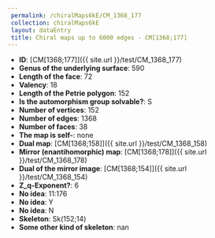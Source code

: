 ```yaml
--- 
 permalink: /chiralMaps6kE/CM_1368_177 
 collection: chiralMaps6kE
 layout: dataEntry
 title: Chiral maps up to 6000 edges - CM[1368;177]
---
```


- **ID**: [CM[1368;177]]({{ site.url }}/test/CM_1368_177)
- **Genus of the underlying surface**: 590
- **Length of the face**: 72
- **Valency**: 18
- **Length of the Petrie polygon**: 152
- **Is the automorphism group solvable?**: S
- **Number of vertices**: 152
- **Number of edges**: 1368
- **Number of faces**: 38
- **The map is self-**: none
- **Dual map**: [CM[1368;158]]({{ site.url }}/test/CM_1368_158)
- **Mirror (enantihomorphic) map**: [CM[1368;178]]({{ site.url }}/test/CM_1368_178)
- **Dual of the mirror image**: [CM[1368;154]]({{ site.url }}/test/CM_1368_154)
- **Z_q-Exponent?**: 6
- **No idea**:  11:176
- **No idea**: Y
- **No idea**: N
- **Skeleton**: Sk(152;14)
- **Some other kind of skeleton**: nan
